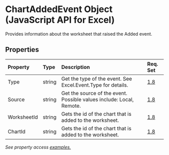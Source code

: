 # ChartAddedEvent Object (JavaScript API for Excel)

Provides information about the worksheet that raised the Added event.

## Properties

| Property	   | Type	|Description| Req. Set|
|:---------------|:--------|:----------|:----|
|Type|string|Get the type of the event. See Excel.Event.Type for details.|[1.8](../requirement-sets/excel-api-requirement-sets.md)|
|Source|string|Get the source of the event. Possible values include: Local, Remote.|[1.8](../requirement-sets/excel-api-requirement-sets.md)|
|WorksheetId|string|Gets the id of the chart that is added to the worksheet.|[1.8](../requirement-sets/excel-api-requirement-sets.md)|
|ChartId|string|Gets the id of the chart that is added to the worksheet.|[1.8](../requirement-sets/excel-api-requirement-sets.md)|

_See property access [examples.](#property-access-examples)_
